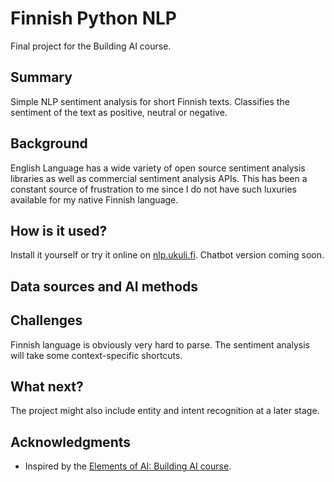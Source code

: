 <!-- This is the markdown template for the final project of the Building AI course, 
created by Reaktor Innovations and University of Helsinki. 
Copy the template, paste it to your GitHub README and edit! -->

# Finnish Python NLP

Final project for the Building AI course.

## Summary

Simple NLP sentiment analysis for short Finnish texts. Classifies the sentiment of the text as positive, neutral or negative. 

## Background

English Language has a wide variety of open source sentiment analysis libraries as well as commercial sentiment analysis APIs. This has been a constant source of frustration to me since I do not have such luxuries available for my native Finnish language.  

## How is it used?

Install it yourself or try it online on [nlp.ukuli.fi](nlp.ukuli.fi). Chatbot version coming soon. 

## Data sources and AI methods


## Challenges

Finnish language is obviously very hard to parse. The sentiment analysis will take some context-specific shortcuts.  

## What next?

The project might also include entity and intent recognition at a later stage.

## Acknowledgments

* Inspired by the [Elements of AI: Building AI course](https://buildingai.elementsofai.com/).

